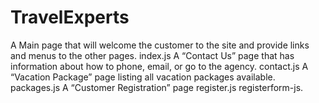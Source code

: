 # TravelExperts

A Main page that will welcome the customer to the site and provide links and menus to the other pages. index.js
A “Contact Us” page that has information about how to phone, email, or go to the agency. contact.js
A “Vacation Package” page listing all vacation packages available. packages.js
A “Customer Registration” page register.js registerform-js.
